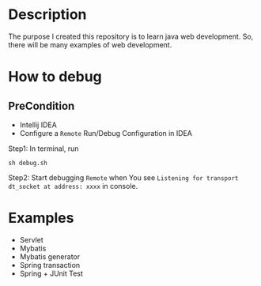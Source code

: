 # Description
The purpose I created this repository is to learn java web development.
So, there will be many examples of web development.

# How to debug
## PreCondition
* Intellij IDEA
* Configure a `Remote` Run/Debug Configuration in IDEA

Step1: In terminal, run 
```shell 
sh debug.sh
```
Step2: Start debugging `Remote` when You see `Listening for transport dt_socket at address: xxxx` in console.

# Examples
* Servlet
* Mybatis
* Mybatis generator
* Spring transaction
* Spring + JUnit Test
